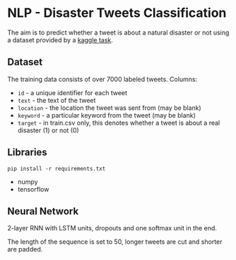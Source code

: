 # NLP - Disaster Tweets Classification
The aim is to predict whether a tweet is about a natural disaster or not using a dataset provided by a [kaggle task](https://www.kaggle.com/c/nlp-getting-started).

## Dataset

The training data consists of over 7000 labeled tweets.
Columns:
+ `id` - a unique identifier for each tweet
+ `text` - the text of the tweet
+ `location` - the location the tweet was sent from (may be blank)
+ `keyword` - a particular keyword from the tweet (may be blank)
+ `target` - in train.csv only, this denotes whether a tweet is about a real disaster (1) or not (0)

## Libraries
`pip install -r requirements.txt`
+ numpy
+ tensorflow

## Neural Network
2-layer RNN with LSTM units, dropouts and one softmax unit in the end.

The length of the sequence is set to 50, longer tweets are cut and shorter are padded.
